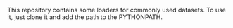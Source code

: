 This repository contains some loaders for commonly used datasets.
To use it, just clone it and add the path to the PYTHONPATH.
